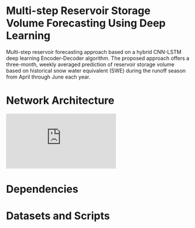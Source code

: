 # Multi-step Reservoir Storage Volume Forecasting Using Deep Learning
Multi-step reservoir forecasting approach based on a hybrid CNN-LSTM deep learning Encoder-Decoder algorithm. 
The proposed approach offers a three-month, weekly averaged prediction of reservoir storage volume based on historical snow water equivalent (SWE) during the runoff season from April through June each year. 

# Network Architecture

![Architecture](https://github.com/zherbz/EncoderDecoder/Architecture.pdf?raw=true)

# Dependencies

# Datasets and Scripts
